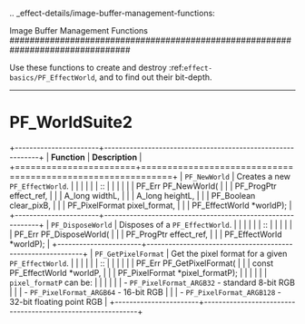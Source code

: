 .. _effect-details/image-buffer-management-functions:

Image Buffer Management Functions
################################################################################

Use these functions to create and destroy :ref:`effect-basics/PF_EffectWorld`, and to find out their bit-depth.

----

PF_WorldSuite2
================================================================================

+-----------------------+------------------------------------------------------------+
|     **Function**      |                    **Description**                         |
+=======================+============================================================+
| ``PF_NewWorld``       | Creates a new ``PF_EffectWorld``.                          |
|                       |                                                            |
|                       | ::                                                         |
|                       |                                                            |
|                       |   PF_Err PF_NewWorld(                                      |
|                       |     PF_ProgPtr      effect_ref,                            |
|                       |     A_long          widthL,                                |
|                       |     A_long          heightL,                               |
|                       |     PF_Boolean      clear_pixB,                            |
|                       |     PF_PixelFormat  pixel_format,                          |
|                       |     PF_EffectWorld  *worldP);                              |
+-----------------------+------------------------------------------------------------+
| ``PF_DisposeWorld``   | Disposes of a ``PF_EffectWorld``.                          |
|                       |                                                            |
|                       | ::                                                         |
|                       |                                                            |
|                       |   PF_Err PF_DisposeWorld(                                  |
|                       |     PF_ProgPtr      effect_ref,                            |
|                       |     PF_EffectWorld  *worldP);                              |
+-----------------------+------------------------------------------------------------+
| ``PF_GetPixelFormat`` | Get the pixel format for a given ``PF_EffectWorld``.       |
|                       |                                                            |
|                       | ::                                                         |
|                       |                                                            |
|                       |   PF_Err PF_GetPixelFormat(                                |
|                       |     const PF_EffectWorld  *worldP,                         |
|                       |     PF_PixelFormat        *pixel_formatP);                 |
|                       |                                                            |
|                       | ``pixel_formatP`` can be:                                  |
|                       |                                                            |
|                       |   - ``PF_PixelFormat_ARGB32`` - standard 8-bit RGB         |
|                       |   - ``PF_PixelFormat_ARGB64`` - 16-bit RGB                 |
|                       |   - ``PF_PixelFormat_ARGB128`` - 32-bit floating point RGB |
+-----------------------+------------------------------------------------------------+
